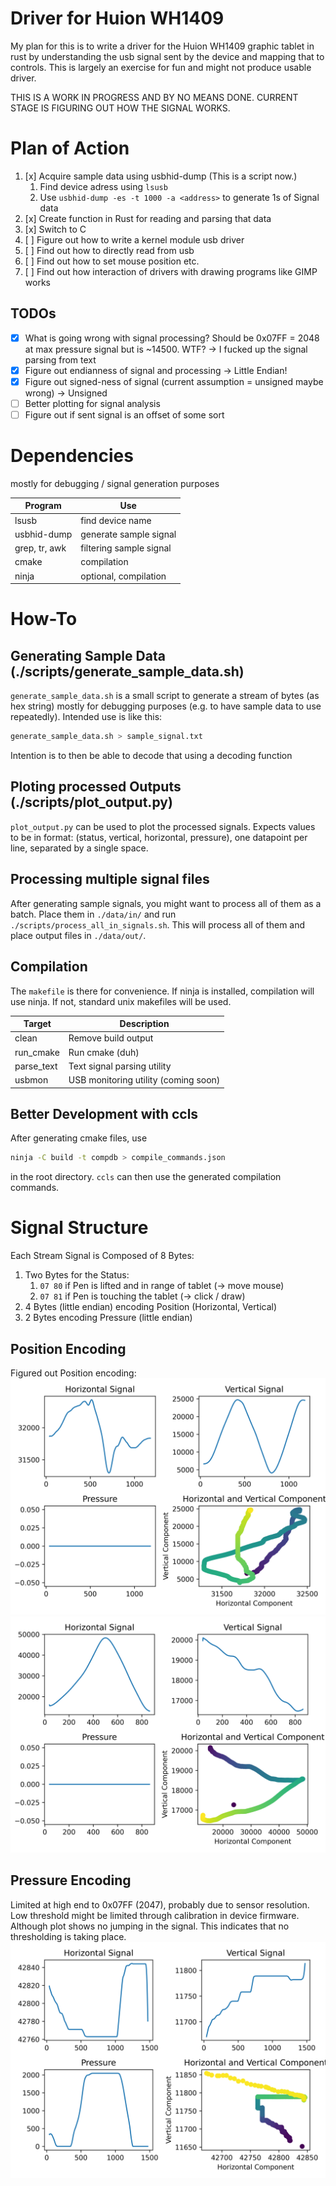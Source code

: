 # Driver for Huion WH1409

My plan for this is to write a driver for the Huion WH1409 graphic tablet in rust by
understanding the usb signal sent by the device and mapping that to controls.
This is largely an exercise for fun and might not produce usable driver.

THIS IS A WORK IN PROGRESS AND BY NO MEANS DONE.
CURRENT STAGE IS FIGURING OUT HOW THE SIGNAL WORKS.


# Plan of Action
1. [x] Acquire sample data using usbhid-dump (This is a script now.)
    1. Find device adress using `lsusb`
    2. Use `usbhid-dump -es -t 1000 -a <address>` to generate 1s of Signal data
2. [x] Create function in Rust for reading and parsing that data
3. [x] Switch to C
4. [ ] Figure out how to write a kernel module usb driver
5. [ ] Find out how to directly read from usb
6. [ ] Find out how to set mouse position etc.
7. [ ] Find out how interaction of drivers with drawing programs like GIMP works

## TODOs
- [x] What is going wrong with signal processing? Should be 0x07FF = 2048 at
max pressure signal but is ~14500. WTF? -> I fucked up the signal parsing from text
- [x] Figure out endianness of signal and processing -> Little Endian!
- [x] Figure out signed-ness of signal (current assumption = unsigned maybe wrong) -> Unsigned
- [ ] Better plotting for signal analysis
- [ ] Figure out if sent signal is an offset of some sort

# Dependencies
mostly for debugging / signal generation purposes

| Program       | Use                     |
|---------------|-------------------------|
| lsusb         | find device name        |
| usbhid-dump   | generate sample signal  |
| grep, tr, awk | filtering sample signal |
| cmake         | compilation             |
| ninja         | optional, compilation   |

# How-To
## Generating Sample Data (./scripts/generate\_sample\_data.sh)
`generate_sample_data.sh` is a small script to generate a stream of bytes (as hex
string) mostly for debugging purposes (e.g. to have sample data to use repeatedly).
Intended use is like this:
```bash
generate_sample_data.sh > sample_signal.txt
```
Intention is to then be able to decode that using a decoding function

## Ploting processed Outputs (./scripts/plot\_output.py)
`plot_output.py` can be used to plot the processed signals. Expects values to be
in format: (status, vertical, horizontal, pressure), one datapoint per line, separated by a
single space.

## Processing multiple signal files
After generating sample signals, you might want to process all of them as a batch.
Place them in `./data/in/` and run `./scripts/process_all_in_signals.sh`. This will
process all of them and place output files in `./data/out/`.

## Compilation
The `makefile` is there for convenience. If ninja is installed, compilation will use ninja.
If not, standard unix makefiles will be used.

| Target      | Description                          |
|-------------|--------------------------------------|
| clean       | Remove build output                  |
| run\_cmake  | Run cmake (duh)                      |
| parse\_text | Text signal parsing utility          |
| usbmon      | USB monitoring utility (coming soon) |


## Better Development with ccls
After generating cmake files, use
```bash
ninja -C build -t compdb > compile_commands.json
```
in the root directory. `ccls` can then use the generated compilation commands.

# Signal Structure
Each Stream Signal is Composed of 8 Bytes:
1. Two Bytes for the Status:
    1. `07 80` if Pen is lifted and in range of tablet (-> move mouse)
    2. `07 81` if Pen is touching the tablet (-> click / draw)
2. 4 Bytes (little endian) encoding Position (Horizontal, Vertical)
3. 2 Bytes encoding Pressure (little endian)

## Position Encoding
Figured out Position encoding:
![Vertical Movement](./img/vertical_movement.png)
![Horizontal Movement](./img/horizontal_movement.png)

## Pressure Encoding
Limited at high end to 0x07FF (2047), probably due to sensor resolution. Low threshold might
be limited through calibration in device firmware. Although plot shows no jumping in the
signal. This indicates that no thresholding is taking place.
![Pressure](./img/pressure_test.png)
